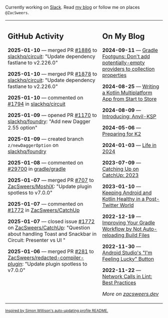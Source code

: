 Currently working on [Slack](https://slack.com/). Read [my blog](https://zacsweers.dev/) or follow me on places `@ZacSweers`.

<table><tr><td valign="top" width="60%">

## GitHub Activity
<!-- githubActivity starts -->
**2025-01-10** — merged PR [#1886](https://github.com/slackhq/circuit/pull/1886) to [slackhq/circuit](https://github.com/slackhq/circuit): "Update dependency fastlane to v2.226.0"

**2025-01-10** — merged PR [#1878](https://github.com/slackhq/circuit/pull/1878) to [slackhq/circuit](https://github.com/slackhq/circuit): "Update dependency fastlane to v2.226.0"

**2025-01-10** — commented on [#1794](https://github.com/slackhq/circuit/pull/1794#issuecomment-2581796440) in [slackhq/circuit](https://github.com/slackhq/circuit)

**2025-01-09** — opened PR [#1170](https://github.com/slackhq/foundry/pull/1170) to [slackhq/foundry](https://github.com/slackhq/foundry): "Add new Dagger 2.55 option"

**2025-01-09** — created branch `z/newDaggerOption` on [slackhq/foundry](https://github.com/slackhq/foundry)

**2025-01-08** — commented on [#29700](https://github.com/gradle/gradle/issues/29700#issuecomment-2578455597) in [gradle/gradle](https://github.com/gradle/gradle)

**2025-01-07** — merged PR [#707](https://github.com/ZacSweers/MoshiX/pull/707) to [ZacSweers/MoshiX](https://github.com/ZacSweers/MoshiX): "Update plugin spotless to v7.0.0"

**2025-01-07** — commented on [#1772](https://github.com/ZacSweers/CatchUp/issues/1772#issuecomment-2574540387) in [ZacSweers/CatchUp](https://github.com/ZacSweers/CatchUp)

**2025-01-07** — closed issue [#1772](https://github.com/ZacSweers/CatchUp/issues/1772) on [ZacSweers/CatchUp](https://github.com/ZacSweers/CatchUp): "Question about handling Toast and Snackbar in Circuit: Presenter vs UI "

**2025-01-06** — merged PR [#281](https://github.com/ZacSweers/redacted-compiler-plugin/pull/281) to [ZacSweers/redacted-compiler-plugin](https://github.com/ZacSweers/redacted-compiler-plugin): "Update plugin spotless to v7.0.0"
<!-- githubActivity ends -->
</td><td valign="top" width="40%">

## On My Blog
<!-- blog starts -->
**2024-09-11** — [Gradle Footguns: Don't add potentially-empty providers to collection properties](https://www.zacsweers.dev/gradle-footgun-adding-empty-providers-to-collection-properties/)

**2024-08-25** — [Writing a Kotlin Multiplatform App from Start to Store](https://www.zacsweers.dev/writing-a-kotlin-multiplatform-app-from-start-to-store/)

**2024-08-09** — [Introducing: Anvil-KSP](https://www.zacsweers.dev/introducing-anvil-ksp/)

**2024-05-06** — [Preparing for K2](https://www.zacsweers.dev/preparing-for-k2/)

**2024-01-03** — [Life in 2024](https://www.zacsweers.dev/life-in-2024/)

**2023-07-09** — [Catching Up on CatchUp: 2023](https://www.zacsweers.dev/catching-up-on-catchup-2023/)

**2023-01-10** — [Keeping Android and Kotlin Healthy in a Post-Twitter World](https://www.zacsweers.dev/keeping-android-healthy/)

**2022-12-19** — [Improving Your Gradle Workflow by Not Auto-reloading Build Files](https://www.zacsweers.dev/improving-your-workflow-by-not-auto-reloading-build-files/)

**2022-11-30** — [Android Studio's "I'm Feeling Lucky" Button](https://www.zacsweers.dev/android-studios-im-feeling-lucky-button/)

**2022-11-22** — [Network Calls in Lint: Best Practices](https://www.zacsweers.dev/network-calls-in-lint-best-practices/)
<!-- blog ends -->
_More on [zacsweers.dev](https://zacsweers.dev/)_
</td></tr></table>

<sub><a href="https://simonwillison.net/2020/Jul/10/self-updating-profile-readme/">Inspired by Simon Willison's auto-updating profile README.</a></sub>